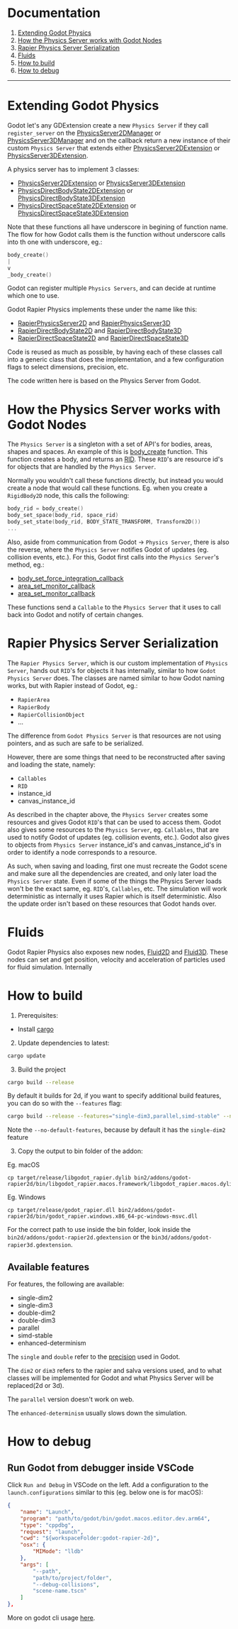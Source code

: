 # Documentation

1. [Extending Godot Physics](#extending-godot-physics)
2. [How the Physics Server works with Godot Nodes](#how-the-physics-server-works-with-godot-nodes)
3. [Rapier Physics Server Serialization](#rapier-physics-server-serialization)
4. [Fluids](#fluids)
5. [How to build](#how-to-build)
6. [How to debug](#how-to-debug)

-----

# Extending Godot Physics

Godot let's any GDExtension create a new `Physics Server` if they call `register_server` on the [PhysicsServer2DManager](https://docs.godotengine.org/en/latest/classes/class_physicsserver2dmanager.html) or [PhysicsServer3DManager](https://docs.godotengine.org/en/latest/classes/class_physicsserver3dmanager.html) and on the callback return a new instance of their custom `Physics Server` that extends either [PhysicsServer2DExtension](https://docs.godotengine.org/en/latest/classes/class_physicsserver2dextension.html) or [PhysicsServer3DExtension](https://docs.godotengine.org/en/latest/classes/class_physicsserver3dextension.html).

A physics server has to implement 3 classes:
- [PhysicsServer2DExtension](https://docs.godotengine.org/en/latest/classes/class_physicsserver2dextension.html) or [PhysicsServer3DExtension](https://docs.godotengine.org/en/latest/classes/class_physicsserver3dextension.html)
- [PhysicsDirectBodyState2DExtension](https://docs.godotengine.org/en/latest/classes/class_physicsdirectbodystate2dextension.html) or [PhysicsDirectBodyState3DExtension](https://docs.godotengine.org/en/latest/classes/class_physicsdirectbodystate3dextension.html)
- [PhysicsDirectSpaceState2DExtension](https://docs.godotengine.org/en/latest/classes/class_physicsdirectspacestate2dextension.html) or [PhysicsDirectSpaceState3DExtension](https://docs.godotengine.org/en/latest/classes/class_physicsdirectspacestate3dextension.html)

Note that these functions all have underscore in begining of function name. The flow for how Godot calls them is the function without underscore calls into th one with underscore, eg.:

```c++
body_create()
|
v
_body_create()
```

Godot can register multiple `Physics Servers`, and can decide at runtime which one to use.

Godot Rapier Physics implements these under the name like this:
- [RapierPhysicsServer2D](../src/servers/rapier_physics_server_2d.rs) and [RapierPhysicsServer3D](../src/servers/rapier_physics_server_3d.rs)
- [RapierDirectBodyState2D](../src/bodies/rapier_direct_body_state_2d.rs) and [RapierDirectBodyState3D](../src/bodies/rapier_direct_body_state_3d.rs)
- [RapierDirectSpaceState2D](../src/spaces/rapier_direct_space_state_2d.rs) and [RapierDirectSpaceState3D](../src/spaces/rapier_direct_space_state_3d.rs)

Code is reused as much as possible, by having each of these classes call into a generic class that does the implementation, and a few configuration flags to select dimensions, precision, etc.

The code written here is based on the Physics Server from Godot.

# How the Physics Server works with Godot Nodes

The `Physics Server` is a singleton with a set of API's for bodies, areas, shapes and spaces. An example of this is [body_create](https://docs.godotengine.org/en/latest/classes/class_physicsserver2d.html#class-physicsserver2d-method-body-create) function. This function creates a body, and returns an [RID](https://docs.godotengine.org/en/latest/classes/class_rid.html#class-rid). These `RID`'s are resource id's for objects that are handled by the `Physics Server`.

Normally you wouldn't call these functions directly, but instead you would create a node that would call these functions. Eg. when you create a `RigidBody2D` node, this calls the following:
```c++
body_rid = body_create()
body_set_space(body_rid, space_rid)
body_set_state(body_rid, BODY_STATE_TRANSFORM, Transform2D())
...
```

Also, aside from communication from Godot -> `Physics Server`, there is also the reverse, where the `Physics Server` notifies Godot of updates (eg. collision events, etc.). For this, Godot first calls into the `Physics Server`'s method, eg.:
- [body_set_force_integration_callback](https://docs.godotengine.org/en/latest/classes/class_physicsserver2d.html#class-physicsserver2d-method-body-set-force-integration-callback)
- [area_set_monitor_callback](https://docs.godotengine.org/en/latest/classes/class_physicsserver2d.html#class-physicsserver2d-method-area-set-area-monitor-callback)
- [area_set_monitor_callback](https://docs.godotengine.org/en/latest/classes/class_physicsserver2d.html#class-physicsserver2d-method-area-set-monitor-callback)

These functions send a `Callable` to the `Physics Server` that it uses to call back into Godot and notify of certain changes.

# Rapier Physics Server Serialization

The `Rapier Physics Server`, which is our custom implementation of `Physics Server`, hands out `RID`'s for objects it has internally, similar to how `Godot Physics Server` does. The classes are named similar to how Godot naming works, but with Rapier instead of Godot, eg.:
- `RapierArea`
- `RapierBody`
- `RapierCollisionObject`
- ...

The difference from `Godot Physics Server` is that resources are not using pointers, and as such are safe to be serialized.

However, there are some things that need to be reconstructed after saving and loading the state, namely:
- `Callables`
- `RID`
- instance_id
- canvas_instance_id

As described in the chapter above, the `Physics Server` creates some resources and gives Godot `RID`'s that can be used to access them. Godot also gives some resources to the `Physics Server`, eg. `Callables`, that are used to notify Godot of updates (eg. collision events, etc.). Godot also gives to objects from `Physics Server` instance_id's and canvas_instance_id's in order to identify a node corresponds to a resource.

As such, when saving and loading, first one must recreate the Godot scene and make sure all the dependencies are created, and only later load the `Physics Server` state. Even if some of the things the Physics Server loads won't be the exact same, eg. `RID`'s, `Callables`, etc. The simulation will work deterministic as internally it uses Rapier which is itself deterministic. Also the update order isn't based on these resources that Godot hands over.



# Fluids

Godot Rapier Physics also exposes new nodes, [Fluid2D](../src/fluids/fluid_2d.rs) and [Fluid3D](../src/fluids/fluid_3d.rs). These nodes can set and get position, velocity and acceleration of particles used for fluid simulation. Internally 

# How to build

1. Prerequisites:
- Install [cargo](https://doc.rust-lang.org/cargo/getting-started/installation.html)

2. Update dependencies to latest:

```bash
cargo update
```

3. Build the project
```bash
cargo build --release
```

By default it builds for 2d, if you want to specify additional build features, you can do so with the `--features` flag:

```bash
cargo build --release --features="single-dim3,parallel,simd-stable" --no-default-features
```

Note the `--no-default-features`, because by default it has the `single-dim2` feature

3. Copy the output to bin folder of the addon:

Eg. macOS
```
cp target/release/libgodot_rapier.dylib bin2/addons/godot-rapier2d/bin/libgodot_rapier.macos.framework/libgodot_rapier.macos.dylib
```
Eg. Windows
```
cp target/release/godot_rapier.dll bin2/addons/godot-rapier2d/bin/godot_rapier.windows.x86_64-pc-windows-msvc.dll
```

For the correct path to use inside the bin folder, look inside the `bin2d/addons/godot-rapier2d.gdextension` or the `bin3d/addons/godot-rapier3d.gdextension`.

## Available features

For features, the following are available:
- single-dim2
- single-dim3
- double-dim2
- double-dim3
- parallel
- simd-stable
- enhanced-determinism

The `single` and `double` refer to the [precision](https://docs.godotengine.org/en/stable/tutorials/physics/large_world_coordinates.html) used in Godot.

The `dim2` or `dim3` refers to the rapier and salva versions used, and to what classes will be implemented for Godot and what Physics Server will be replaced(2d or 3d).

The `parallel` version doesn't work on web.

The `enhanced-determinism` usually slows down the simulation.

# How to debug

## Run Godot from debugger inside VSCode

Click `Run and Debug` in VSCode on the left. Add a configuration to the `launch.configurations` similar to this (eg. below one is for macOS):
```json
{
    "name": "Launch",
    "program": "path/to/godot/bin/godot.macos.editor.dev.arm64",
    "type": "cppdbg",
    "request": "launch",
    "cwd": "${workspaceFolder:godot-rapier-2d}",
    "osx": {
        "MIMode": "lldb"
    },
    "args": [
        "--path",
        "path/to/project/folder",
        "--debug-collisions",
        "scene-name.tscn"
    ]
},
```

More on godot cli usage [here](https://docs.godotengine.org/en/stable/tutorials/editor/command_line_tutorial.html).
